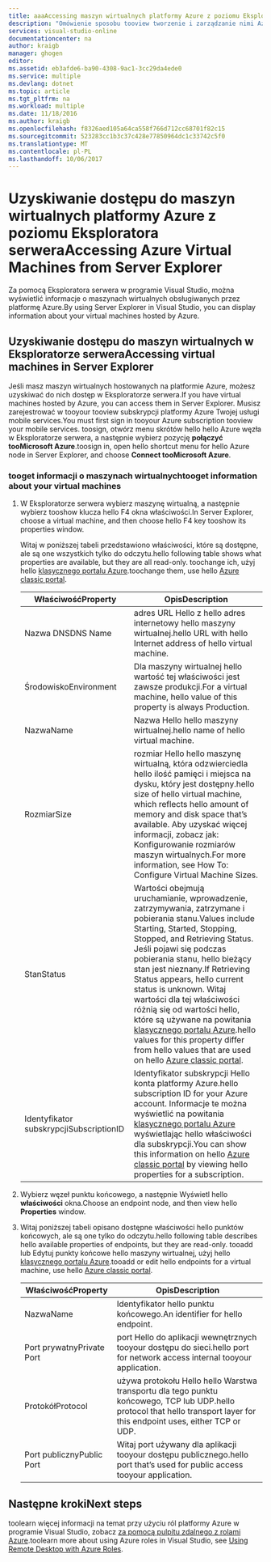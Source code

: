 ```yaml
---
title: aaaAccessing maszyn wirtualnych platformy Azure z poziomu Eksploratora serwera | Dokumentacja firmy Microsoft
description: "Omówienie sposobu tooview tworzenie i zarządzanie nimi Azure maszynach wirtualnych (VM) w Eksploratorze serwera w programie Visual Studio."
services: visual-studio-online
documentationcenter: na
author: kraigb
manager: ghogen
editor: 
ms.assetid: eb3afde6-ba90-4308-9ac1-3cc29da4ede0
ms.service: multiple
ms.devlang: dotnet
ms.topic: article
ms.tgt_pltfrm: na
ms.workload: multiple
ms.date: 11/18/2016
ms.author: kraigb
ms.openlocfilehash: f8326aed105a64ca558f766d712cc68701f82c15
ms.sourcegitcommit: 523283cc1b3c37c428e77850964dc1c33742c5f0
ms.translationtype: MT
ms.contentlocale: pl-PL
ms.lasthandoff: 10/06/2017
---
```

# <a name="accessing-azure-virtual-machines-from-server-explorer"></a><span data-ttu-id="044f7-103">Uzyskiwanie dostępu do maszyn wirtualnych platformy Azure z poziomu Eksploratora serwera</span><span class="sxs-lookup"><span data-stu-id="044f7-103">Accessing Azure Virtual Machines from Server Explorer</span></span>
<span data-ttu-id="044f7-104">Za pomocą Eksploratora serwera w programie Visual Studio, można wyświetlić informacje o maszynach wirtualnych obsługiwanych przez platformę Azure.</span><span class="sxs-lookup"><span data-stu-id="044f7-104">By using Server Explorer in Visual Studio, you can display information about your virtual machines hosted by Azure.</span></span>

## <a name="accessing-virtual-machines-in-server-explorer"></a><span data-ttu-id="044f7-105">Uzyskiwanie dostępu do maszyn wirtualnych w Eksploratorze serwera</span><span class="sxs-lookup"><span data-stu-id="044f7-105">Accessing virtual machines in Server Explorer</span></span>
<span data-ttu-id="044f7-106">Jeśli masz maszyn wirtualnych hostowanych na platformie Azure, możesz uzyskiwać do nich dostęp w Eksploratorze serwera.</span><span class="sxs-lookup"><span data-stu-id="044f7-106">If you have virtual machines hosted by Azure, you can access them in Server Explorer.</span></span> <span data-ttu-id="044f7-107">Musisz zarejestrować w tooyour tooview subskrypcji platformy Azure Twojej usługi mobile services.</span><span class="sxs-lookup"><span data-stu-id="044f7-107">You must first sign in tooyour Azure subscription tooview your mobile services.</span></span> <span data-ttu-id="044f7-108">toosign, otwórz menu skrótów hello hello Azure węzła w Eksploratorze serwera, a następnie wybierz pozycję **połączyć tooMicrosoft Azure**.</span><span class="sxs-lookup"><span data-stu-id="044f7-108">toosign in, open hello shortcut menu for hello Azure node in Server Explorer, and choose **Connect tooMicrosoft Azure**.</span></span>

### <a name="tooget-information-about-your-virtual-machines"></a><span data-ttu-id="044f7-109">tooget informacji o maszynach wirtualnych</span><span class="sxs-lookup"><span data-stu-id="044f7-109">tooget information about your virtual machines</span></span>
1. <span data-ttu-id="044f7-110">W Eksploratorze serwera wybierz maszynę wirtualną, a następnie wybierz tooshow klucza hello F4 okna właściwości.</span><span class="sxs-lookup"><span data-stu-id="044f7-110">In Server Explorer, choose a virtual machine, and then choose hello F4 key tooshow its properties window.</span></span>
   
    <span data-ttu-id="044f7-111">Witaj w poniższej tabeli przedstawiono właściwości, które są dostępne, ale są one wszystkich tylko do odczytu.</span><span class="sxs-lookup"><span data-stu-id="044f7-111">hello following table shows what properties are available, but they are all read-only.</span></span> <span data-ttu-id="044f7-112">toochange ich, użyj hello [klasycznego portalu Azure](http://go.microsoft.com/fwlink/?LinkID=213885).</span><span class="sxs-lookup"><span data-stu-id="044f7-112">toochange them, use hello [Azure classic portal](http://go.microsoft.com/fwlink/?LinkID=213885).</span></span>
   
   | <span data-ttu-id="044f7-113">Właściwość</span><span class="sxs-lookup"><span data-stu-id="044f7-113">Property</span></span> | <span data-ttu-id="044f7-114">Opis</span><span class="sxs-lookup"><span data-stu-id="044f7-114">Description</span></span> |
   | --- | --- |
   | <span data-ttu-id="044f7-115">Nazwa DNS</span><span class="sxs-lookup"><span data-stu-id="044f7-115">DNS Name</span></span> |<span data-ttu-id="044f7-116">adres URL Hello z hello adres internetowy hello maszyny wirtualnej.</span><span class="sxs-lookup"><span data-stu-id="044f7-116">hello URL with hello Internet address of hello virtual machine.</span></span> |
   | <span data-ttu-id="044f7-117">Środowisko</span><span class="sxs-lookup"><span data-stu-id="044f7-117">Environment</span></span> |<span data-ttu-id="044f7-118">Dla maszyny wirtualnej hello wartość tej właściwości jest zawsze produkcji.</span><span class="sxs-lookup"><span data-stu-id="044f7-118">For a virtual machine, hello value of this property is always Production.</span></span> |
   | <span data-ttu-id="044f7-119">Nazwa</span><span class="sxs-lookup"><span data-stu-id="044f7-119">Name</span></span> |<span data-ttu-id="044f7-120">Nazwa Hello hello maszyny wirtualnej.</span><span class="sxs-lookup"><span data-stu-id="044f7-120">hello name of hello virtual machine.</span></span> |
   | <span data-ttu-id="044f7-121">Rozmiar</span><span class="sxs-lookup"><span data-stu-id="044f7-121">Size</span></span> |<span data-ttu-id="044f7-122">rozmiar Hello hello maszynę wirtualną, która odzwierciedla hello ilość pamięci i miejsca na dysku, który jest dostępny.</span><span class="sxs-lookup"><span data-stu-id="044f7-122">hello size of hello virtual machine, which reflects hello amount of memory and disk space that’s available.</span></span> <span data-ttu-id="044f7-123">Aby uzyskać więcej informacji, zobacz jak: Konfigurowanie rozmiarów maszyn wirtualnych.</span><span class="sxs-lookup"><span data-stu-id="044f7-123">For more information, see How To: Configure Virtual Machine Sizes.</span></span> |
   | <span data-ttu-id="044f7-124">Stan</span><span class="sxs-lookup"><span data-stu-id="044f7-124">Status</span></span> |<span data-ttu-id="044f7-125">Wartości obejmują uruchamianie, wprowadzenie, zatrzymywania, zatrzymane i pobierania stanu.</span><span class="sxs-lookup"><span data-stu-id="044f7-125">Values include Starting, Started, Stopping, Stopped, and Retrieving Status.</span></span> <span data-ttu-id="044f7-126">Jeśli pojawi się podczas pobierania stanu, hello bieżący stan jest nieznany.</span><span class="sxs-lookup"><span data-stu-id="044f7-126">If Retrieving Status appears, hello current status is unknown.</span></span> <span data-ttu-id="044f7-127">Witaj wartości dla tej właściwości różnią się od wartości hello, które są używane na powitania [klasycznego portalu Azure](http://go.microsoft.com/fwlink/?LinkID=213885).</span><span class="sxs-lookup"><span data-stu-id="044f7-127">hello values for this property differ from hello values that are used on hello [Azure classic portal](http://go.microsoft.com/fwlink/?LinkID=213885).</span></span> |
   | <span data-ttu-id="044f7-128">Identyfikator subskrypcji</span><span class="sxs-lookup"><span data-stu-id="044f7-128">SubscriptionID</span></span> |<span data-ttu-id="044f7-129">Identyfikator subskrypcji Hello konta platformy Azure.</span><span class="sxs-lookup"><span data-stu-id="044f7-129">hello subscription ID for your Azure account.</span></span> <span data-ttu-id="044f7-130">Informacje te można wyświetlić na powitania [klasycznego portalu Azure](http://go.microsoft.com/fwlink/?LinkID=213885) wyświetlając hello właściwości dla subskrypcji.</span><span class="sxs-lookup"><span data-stu-id="044f7-130">You can show this information on hello [Azure classic portal](http://go.microsoft.com/fwlink/?LinkID=213885) by viewing hello properties for a subscription.</span></span> |
2. <span data-ttu-id="044f7-131">Wybierz węzeł punktu końcowego, a następnie Wyświetl hello **właściwości** okna.</span><span class="sxs-lookup"><span data-stu-id="044f7-131">Choose an endpoint node, and then view hello **Properties** window.</span></span>
3. <span data-ttu-id="044f7-132">Witaj poniższej tabeli opisano dostępne właściwości hello punktów końcowych, ale są one tylko do odczytu.</span><span class="sxs-lookup"><span data-stu-id="044f7-132">hello following table describes hello available properties of endpoints, but they are read-only.</span></span> <span data-ttu-id="044f7-133">tooadd lub Edytuj punkty końcowe hello maszyny wirtualnej, użyj hello [klasycznego portalu Azure](http://go.microsoft.com/fwlink/?LinkID=213885).</span><span class="sxs-lookup"><span data-stu-id="044f7-133">tooadd or edit hello endpoints for a virtual machine, use hello [Azure classic portal](http://go.microsoft.com/fwlink/?LinkID=213885).</span></span> 
   
   | <span data-ttu-id="044f7-134">Właściwość</span><span class="sxs-lookup"><span data-stu-id="044f7-134">Property</span></span> | <span data-ttu-id="044f7-135">Opis</span><span class="sxs-lookup"><span data-stu-id="044f7-135">Description</span></span> |
   | --- | --- |
   | <span data-ttu-id="044f7-136">Nazwa</span><span class="sxs-lookup"><span data-stu-id="044f7-136">Name</span></span> |<span data-ttu-id="044f7-137">Identyfikator hello punktu końcowego.</span><span class="sxs-lookup"><span data-stu-id="044f7-137">An identifier for hello endpoint.</span></span> |
   | <span data-ttu-id="044f7-138">Port prywatny</span><span class="sxs-lookup"><span data-stu-id="044f7-138">Private Port</span></span> |<span data-ttu-id="044f7-139">port Hello do aplikacji wewnętrznych tooyour dostępu do sieci.</span><span class="sxs-lookup"><span data-stu-id="044f7-139">hello port for network access internal tooyour application.</span></span> |
   | <span data-ttu-id="044f7-140">Protokół</span><span class="sxs-lookup"><span data-stu-id="044f7-140">Protocol</span></span> |<span data-ttu-id="044f7-141">używa protokołu Hello hello Warstwa transportu dla tego punktu końcowego, TCP lub UDP.</span><span class="sxs-lookup"><span data-stu-id="044f7-141">hello protocol that hello transport layer for this endpoint uses, either TCP or UDP.</span></span> |
   | <span data-ttu-id="044f7-142">Port publiczny</span><span class="sxs-lookup"><span data-stu-id="044f7-142">Public Port</span></span> |<span data-ttu-id="044f7-143">Witaj port używany dla aplikacji tooyour dostępu publicznego.</span><span class="sxs-lookup"><span data-stu-id="044f7-143">hello port that’s used for public access tooyour application.</span></span> |

## <a name="next-steps"></a><span data-ttu-id="044f7-144">Następne kroki</span><span class="sxs-lookup"><span data-stu-id="044f7-144">Next steps</span></span>
<span data-ttu-id="044f7-145">toolearn więcej informacji na temat przy użyciu ról platformy Azure w programie Visual Studio, zobacz [za pomocą pulpitu zdalnego z rolami Azure](vs-azure-tools-remote-desktop-roles.md).</span><span class="sxs-lookup"><span data-stu-id="044f7-145">toolearn more about using Azure roles in Visual Studio, see [Using Remote Desktop with Azure Roles](vs-azure-tools-remote-desktop-roles.md).</span></span>

